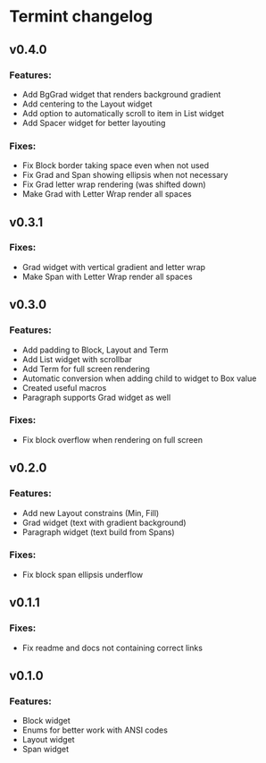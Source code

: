 # Termint changelog

## v0.4.0
### Features:
- Add BgGrad widget that renders background gradient
- Add centering to the Layout widget
- Add option to automatically scroll to item in List widget
- Add Spacer widget for better layouting

### Fixes:
- Fix Block border taking space even when not used
- Fix Grad and Span showing ellipsis when not necessary
- Fix Grad letter wrap rendering (was shifted down)
- Make Grad with Letter Wrap render all spaces

## v0.3.1
### Fixes:
- Grad widget with vertical gradient and letter wrap
- Make Span with Letter Wrap render all spaces

## v0.3.0
### Features:
- Add padding to Block, Layout and Term
- Add List widget with scrollbar
- Add Term for full screen rendering
- Automatic conversion when adding child to widget to Box value
- Created useful macros
- Paragraph supports Grad widget as well

### Fixes:
- Fix block overflow when rendering on full screen

## v0.2.0
### Features:
- Add new Layout constrains (Min, Fill)
- Grad widget (text with gradient background)
- Paragraph widget (text build from Spans)

### Fixes:
- Fix block span ellipsis underflow

## v0.1.1
### Fixes:
- Fix readme and docs not containing correct links

## v0.1.0
### Features:
- Block widget
- Enums for better work with ANSI codes
- Layout widget
- Span widget
